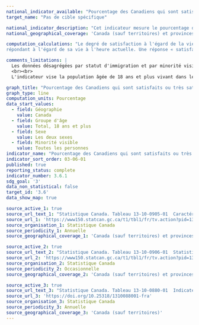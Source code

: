 ```yaml
---
national_indicator_available: "Pourcentage des Canadiens qui sont satisfaits ou très satisfaits à l’égard de la vie"
target_name: "Pas de cible spécifique"

national_indicator_description: "Cet indicateur mesure le pourcentage de la population âgée de 18 ans ou plus ayant déclaré être satisfait ou très satisfait à l’égard de la vie en général."
national_geographical_coverage: 'Canada (sauf territoires) et provinces'

computation_calculations: "Le degré de satisfaction à l'égard de la vie est fondé sur une note autodéclarée sur une échelle de 0 à 10 indiquant l'état de satisfaction du 
répondant à l'égard de sa vie à l'heure actuelle. Une réponse « satisfait(e) » ou « très satisfait(e) » correspond à une note de 6 ou plus sur une échelle de 10."

comments_limitations: |
  Les données désagrégées par statut d'immigration et par minorité visible ne sont disponibles qu'à partir de 2022.
  <br><br>
  L'indicateur vise la population âgée de 18 ans et plus vivant dans les dix provinces et les trois territoires. Sont exclus du champ de l'enquête les personnes vivant dans les réserves indiennes et autres peuplements autochtones des provinces, les membres à temps plein des Forces canadiennes, la population vivant en établissement et les personnes vivant dans les régions sociosanitaires : Région du Nunavik et Région des Terres-Cries-de-la-Baie-James au Québec. Ensemble, ces exclusions représentent moins de 3 % de la population canadienne âgée de 18 ans et plus.

graph_title: "Pourcentage des Canadiens qui sont satisfaits ou très satisfaits à l’égard de la vie"
graph_type: line
computation_units: Pourcentage
data_start_values:
  - field: Géographie
    value: Canada
  - field: Groupe d'âge
    value: Total, 18 ans et plus
  - field: Sexe
    value: Les deux sexes
  - field: Minorité visible
    value: Toutes les personnes
indicator_name: "Pourcentage des Canadiens qui sont satisfaits ou très satisfaits à l’égard de la vie"
indicator_sort_order: 03-06-01
published: true
reporting_status: complete
indicator_number: 3.6.1
sdg_goal: '3'
data_non_statistical: false
target_id: '3.6'
data_show_map: true

source_active_1: true
source_url_text_1: "Statistique Canada. Tableau 13-10-0905-01  Caractéristiques de la santé, estimations annuelles"
source_url_1: 'https://www150.statcan.gc.ca/t1/tbl1/fr/tv.action?pid=1310090501'
source_organisation_1: Statistique Canada
source_periodicity_1: Annuelle
source_geographical_coverage_1: 'Canada (sauf territoires) et provinces'

source_active_2: true
source_url_text_2: "Statistique Canada. Tableau 13-10-0906-01  Statistiques d'indicateurs de la santé, estimations annuelles, selon le quintile de revenu du ménage et le plus haut niveau de scolarité du ménage"
source_url_2: 'https://www150.statcan.gc.ca/t1/tbl1/fr/tv.action?pid=1310090601'
source_organisation_2: Statistique Canada
source_periodicity_2: Occasionnelle
source_geographical_coverage_2: 'Canada (sauf territoires) et provinces'

source_active_3: true
source_url_text_3: "Statistique Canada. Tableau 13-10-0880-01  Indicateurs de santé selon la minorité visible et certaines caractéristiques sociodémographiques : Canada sauf les territoires, estimations annuelles"
source_url_3: 'https://doi.org/10.25318/1310088001-fra'
source_organisation_3: Statistique Canada
source_periodicity_3: Annuelle
source_geographical_coverage_3: 'Canada (sauf territoires)'
---
```

